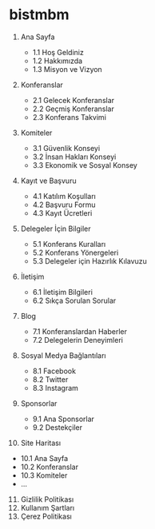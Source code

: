 # bistmbm
1. Ana Sayfa
   - 1.1 Hoş Geldiniz
   - 1.2 Hakkımızda
   - 1.3 Misyon ve Vizyon

2. Konferanslar
   - 2.1 Gelecek Konferanslar
   - 2.2 Geçmiş Konferanslar
   - 2.3 Konferans Takvimi

3. Komiteler
   - 3.1 Güvenlik Konseyi
   - 3.2 İnsan Hakları Konseyi
   - 3.3 Ekonomik ve Sosyal Konsey

4. Kayıt ve Başvuru
   - 4.1 Katılım Koşulları
   - 4.2 Başvuru Formu
   - 4.3 Kayıt Ücretleri

5. Delegeler İçin Bilgiler
   - 5.1 Konferans Kuralları
   - 5.2 Konferans Yönergeleri
   - 5.3 Delegeler için Hazırlık Kılavuzu

6. İletişim
   - 6.1 İletişim Bilgileri
   - 6.2 Sıkça Sorulan Sorular

7. Blog
   - 7.1 Konferanslardan Haberler
   - 7.2 Delegelerin Deneyimleri

8. Sosyal Medya Bağlantıları
   - 8.1 Facebook
   - 8.2 Twitter
   - 8.3 Instagram

9. Sponsorlar
   - 9.1 Ana Sponsorlar
   - 9.2 Destekçiler

10. Site Haritası
   - 10.1 Ana Sayfa
   - 10.2 Konferanslar
   - 10.3 Komiteler
   - ...

11. Gizlilik Politikası
12. Kullanım Şartları
13. Çerez Politikası
